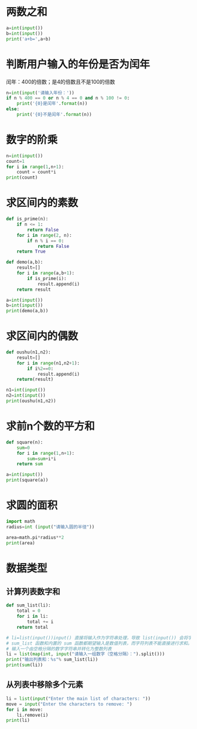 # 两数之和
```python
a=int(input())
b=int(input())
print('a+b=',a+b)
```

# 判断用户输入的年份是否为闰年

闰年：400的倍数；是4的倍数且不是100的倍数

```python
n=int(input('请输入年份：'))
if n % 400 == 0 or n % 4 == 0 and n % 100 != 0:
    print('{0}是闰年'.format(n))
else:
    print('{0}不是闰年'.format(n))
```

# 数字的阶乘
```python
n=int(input())
count=1
for i in range(1,n+1):
    count = count*i
print(count)
```

# 求区间内的素数
```python
def is_prime(n):
    if n <= 1:
        return False
    for i in range(2, n):
        if n % i == 0:
            return False
    return True

def demo(a,b):
    result=[]
    for i in range(a,b+1):
        if is_prime(i):
            result.append(i)
    return result

a=int(input())
b=int(input())
print(demo(a,b))
```
# 求区间内的偶数
```python
def oushu(n1,n2):
    result=[]
    for i in range(n1,n2+1):
        if i%2==0:
            result.append(i)
    return(result)

n1=int(input())
n2=int(input())
print(oushu(n1,n2))
```

# 求前n个数的平方和
```python
def square(n):
    sum=0
    for i in range(1,n+1):
        sum=sum+i*i
    return sum

a=int(input())
print(square(a))
```

# 求圆的面积
```python
import math
radius=int (input("请输入圆的半径"))

area=math.pi*radius**2
print(area)
```

# 数据类型
## 计算列表数字和
```python
def sum_list(li):
    total = 0
    for i in li:
        total += i
    return total

# li=list(input())input() 直接将输入作为字符串处理，导致 list(input()) 会将字符串拆分成字符列表。
# sum_list 函数和内置的 sum 函数都期望输入是数值列表，而字符列表不能直接进行求和。
# 输入一个由空格分隔的数字字符串并转化为整数列表
li = list(map(int, input("请输入一组数字（空格分隔）：").split()))
print("输出列表和：%s"% sum_list(li))
print(sum(li))
```

## 从列表中移除多个元素
```python
li = list(input("Enter the main list of characters: "))
move = input("Enter the characters to remove: ")
for i in move:
    li.remove(i)
print(li)
```
